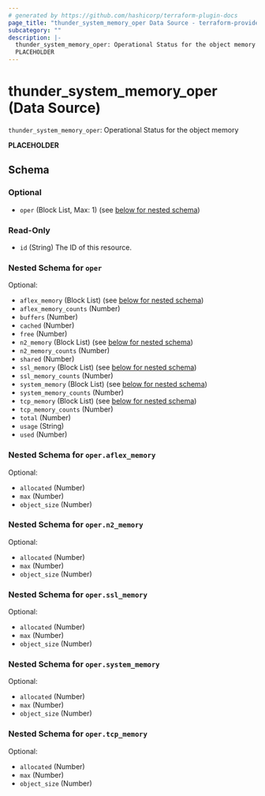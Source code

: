 ```yaml
---
# generated by https://github.com/hashicorp/terraform-plugin-docs
page_title: "thunder_system_memory_oper Data Source - terraform-provider-thunder"
subcategory: ""
description: |-
  thunder_system_memory_oper: Operational Status for the object memory
  PLACEHOLDER
---
```


# thunder_system_memory_oper (Data Source)

`thunder_system_memory_oper`: Operational Status for the object memory

__PLACEHOLDER__



<!-- schema generated by tfplugindocs -->
## Schema

### Optional

- `oper` (Block List, Max: 1) (see [below for nested schema](#nestedblock--oper))

### Read-Only

- `id` (String) The ID of this resource.

<a id="nestedblock--oper"></a>
### Nested Schema for `oper`

Optional:

- `aflex_memory` (Block List) (see [below for nested schema](#nestedblock--oper--aflex_memory))
- `aflex_memory_counts` (Number)
- `buffers` (Number)
- `cached` (Number)
- `free` (Number)
- `n2_memory` (Block List) (see [below for nested schema](#nestedblock--oper--n2_memory))
- `n2_memory_counts` (Number)
- `shared` (Number)
- `ssl_memory` (Block List) (see [below for nested schema](#nestedblock--oper--ssl_memory))
- `ssl_memory_counts` (Number)
- `system_memory` (Block List) (see [below for nested schema](#nestedblock--oper--system_memory))
- `system_memory_counts` (Number)
- `tcp_memory` (Block List) (see [below for nested schema](#nestedblock--oper--tcp_memory))
- `tcp_memory_counts` (Number)
- `total` (Number)
- `usage` (String)
- `used` (Number)

<a id="nestedblock--oper--aflex_memory"></a>
### Nested Schema for `oper.aflex_memory`

Optional:

- `allocated` (Number)
- `max` (Number)
- `object_size` (Number)


<a id="nestedblock--oper--n2_memory"></a>
### Nested Schema for `oper.n2_memory`

Optional:

- `allocated` (Number)
- `max` (Number)
- `object_size` (Number)


<a id="nestedblock--oper--ssl_memory"></a>
### Nested Schema for `oper.ssl_memory`

Optional:

- `allocated` (Number)
- `max` (Number)
- `object_size` (Number)


<a id="nestedblock--oper--system_memory"></a>
### Nested Schema for `oper.system_memory`

Optional:

- `allocated` (Number)
- `max` (Number)
- `object_size` (Number)


<a id="nestedblock--oper--tcp_memory"></a>
### Nested Schema for `oper.tcp_memory`

Optional:

- `allocated` (Number)
- `max` (Number)
- `object_size` (Number)


